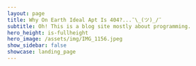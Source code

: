 ```yaml
---
layout: page
title: Why On Earth Ideal Apt Is 404?...¯\_(ツ)_/¯
subtitle: Oh! This is a blog site mostly about programming.
hero_height: is-fullheight
hero_image: /assets/img/IMG_1156.jpeg
show_sidebar: false
showcase: landing_page
---
```

